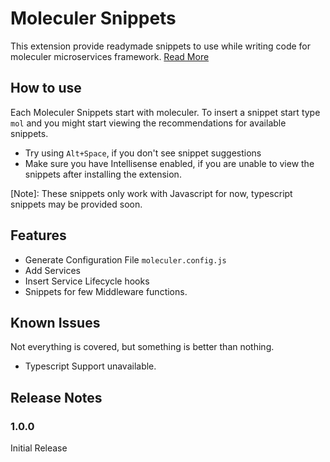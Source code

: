 # Moleculer Snippets
This extension provide readymade snippets to use while writing code for moleculer microservices framework. [Read More](https://moleculer.services)

## How to use
Each Moleculer Snippets start with moleculer. To insert a snippet start type `mol` and you might start viewing the recommendations for available snippets. 

* Try using `Alt+Space`, if you don't see snippet suggestions
* Make sure you have Intellisense enabled, if you are unable to view the snippets after installing the extension. 

[Note]: These snippets only work with Javascript for now, typescript snippets may be provided soon. 

## Features

* Generate Configuration File `moleculer.config.js`
* Add Services
* Insert Service Lifecycle hooks
* Snippets for few Middleware functions. 


## Known Issues
Not everything is covered, but something is better than nothing. 
* Typescript Support unavailable. 

## Release Notes

### 1.0.0
Initial Release
